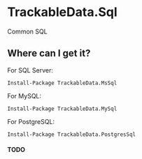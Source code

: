 # TrackableData.Sql

Common SQL

## Where can I get it?

For SQL Server:

```
Install-Package TrackableData.MsSql
```

For MySQL:

```
Install-Package TrackableData.MySql
```

For PostgreSQL:

```
Install-Package TrackableData.PostgresSql
```

#### TODO
